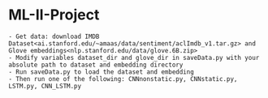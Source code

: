 # ML-II-Project

	- Get data: download IMDB Dataset<ai.stanford.edu/~amaas/data/sentiment/aclImdb_v1.tar.gz> and Glove embeddings<nlp.stanford.edu/data/glove.6B.zip>
	- Modify variables dataset_dir and glove_dir in saveData.py with your absolute path to dataset and embedding directory
	- Run saveData.py to load the dataset and embedding
	- Then run one of the following: CNNnonstatic.py, CNNstatic.py, LSTM.py, CNN_LSTM.py
